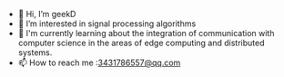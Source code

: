 - 👋 Hi, I’m geekD
- 👀 I’m interested in signal processing algorithms
- 🌱 I'm currently learning about the integration of communication with computer science in the areas of edge computing and distributed systems.
- 📫 How to reach me :3431786557@qq.com  

